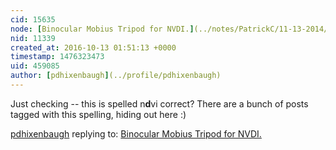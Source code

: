 ```yaml
---
cid: 15635
node: [Binocular Mobius Tripod for NVDI.](../notes/PatrickC/11-13-2014/binocular-mobius-tripod-for-nvdi)
nid: 11339
created_at: 2016-10-13 01:51:13 +0000
timestamp: 1476323473
uid: 459085
author: [pdhixenbaugh](../profile/pdhixenbaugh)
---
```


Just checking -- this is spelled n**d**vi correct? There are a bunch of posts tagged with this spelling, hiding out here :)

[pdhixenbaugh](../profile/pdhixenbaugh) replying to: [Binocular Mobius Tripod for NVDI.](../notes/PatrickC/11-13-2014/binocular-mobius-tripod-for-nvdi)

